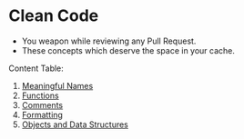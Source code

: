 # Clean Code
* You weapon while reviewing any Pull Request.
* These concepts which deserve the space in your cache. 

Content Table:
1. [Meaningful Names](clean-code/chapter2-meaningful-names.md)
2. [Functions](clean-code/chapter3-functions.md)
3. [Comments](clean-code/chapter4-comments.md)
4. [Formatting](clean-code/chapter5-formatting.md)
5. [Objects and Data Structures](clean-code/chapter6-Objects_And_Data_Structures.md)
